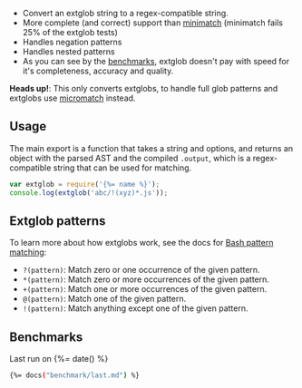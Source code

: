 - Convert an extglob string to a regex-compatible string. 
- More complete (and correct) support than [minimatch](https://github.com/isaacs/minimatch) (minimatch fails 25% of the extglob tests)
- Handles negation patterns
- Handles nested patterns
- As you can see by the [benchmarks](#benchmarks), extglob doesn't pay with speed for it's completeness, accuracy and quality.

**Heads up!**: This only converts extglobs, to handle full glob patterns and extglobs use [micromatch][] instead.

## Usage

The main export is a function that takes a string and options, and returns an object with the parsed AST and the compiled `.output`, which is a regex-compatible string that can be used for matching.

```js
var extglob = require('{%= name %}');
console.log(extglob('abc/!(xyz)*.js'));
```

## Extglob patterns

To learn more about how extglobs work, see the docs for [Bash pattern matching][bash]:

- `?(pattern)`: Match zero or one occurrence of the given pattern.
- `*(pattern)`: Match zero or more occurrences of the given pattern.
- `+(pattern)`: Match one or more occurrences of the given pattern.
- `@(pattern)`: Match one of the given pattern.
- `!(pattern)`: Match anything except one of the given pattern.

## Benchmarks

Last run on {%= date() %}

```sh
{%= docs("benchmark/last.md") %}
```

[bash]: https://www.gnu.org/software/bash/manual/html_node/Pattern-Matching.html
[micromatch]: https://github.com/jonschlinkert/micromatch
